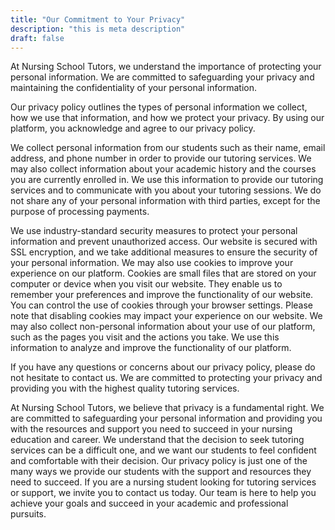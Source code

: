 ```yaml
---
title: "Our Commitment to Your Privacy"
description: "this is meta description"
draft: false
---
```


At Nursing School Tutors, we understand the importance of protecting your personal information. We are committed to safeguarding your privacy and maintaining the confidentiality of your personal information.

Our privacy policy outlines the types of personal information we collect, how we use that information, and how we protect your privacy. By using our platform, you acknowledge and agree to our privacy policy.

We collect personal information from our students such as their name, email address, and phone number in order to provide our tutoring services. We may also collect information about your academic history and the courses you are currently enrolled in. We use this information to provide our tutoring services and to communicate with you about your tutoring sessions. We do not share any of your personal information with third parties, except for the purpose of processing payments.

We use industry-standard security measures to protect your personal information and prevent unauthorized access. Our website is secured with SSL encryption, and we take additional measures to ensure the security of your personal information. We may also use cookies to improve your experience on our platform. Cookies are small files that are stored on your computer or device when you visit our website. They enable us to remember your preferences and improve the functionality of our website. You can control the use of cookies through your browser settings. Please note that disabling cookies may impact your experience on our website. We may also collect non-personal information about your use of our platform, such as the pages you visit and the actions you take. We use this information to analyze and improve the functionality of our platform.

If you have any questions or concerns about our privacy policy, please do not hesitate to contact us. We are committed to protecting your privacy and providing you with the highest quality tutoring services.

At Nursing School Tutors, we believe that privacy is a fundamental right. We are committed to safeguarding your personal information and providing you with the resources and support you need to succeed in your nursing education and career. We understand that the decision to seek tutoring services can be a difficult one, and we want our students to feel confident and comfortable with their decision. Our privacy policy is just one of the many ways we provide our students with the support and resources they need to succeed. If you are a nursing student looking for tutoring services or support, we invite you to contact us today. Our team is here to help you achieve your goals and succeed in your academic and professional pursuits.